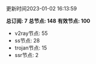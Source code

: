 更新时间2023-01-02 16:13:59

**总订阅: 7**
**总节点: 148**
**有效节点: 100**
- v2ray节点: 55
- ss节点: 28
- trojan节点: 15
- ssr节点: 2
